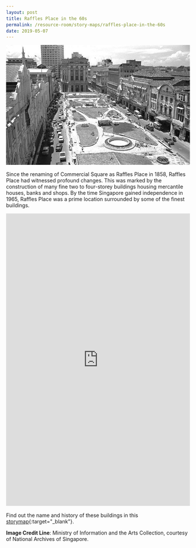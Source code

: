 ```yaml
---
layout: post
title: Raffles Place in the 60s
permalink: /resource-room/story-maps/raffles-place-in-the-60s
date: 2019-05-07
---
```


![Banner for Raffles Place in the 60s Story Map](/images/banner-raffles-place-in-the-60s.jpg)

Since the renaming of Commercial Square as Raffles Place in 1858, Raffles Place had witnessed profound changes. This was marked by the construction of many fine two to four-storey buildings housing mercantile houses, banks and shops. By the time Singapore gained independence in 1965, Raffles Place was a prime location surrounded by some of the finest buildings.

<iframe src="https://uploads.knightlab.com/storymapjs/04f5c05311b7e48aadefd0cdd269c308/mapbox/index.html" frameborder="0" width="100%" height="800"></iframe>

Find out the name and history of these buildings in this [storymap](https://uploads.knightlab.com/storymapjs/be07f88bbb474da1dff518b7264b010c/raffles-place-1966/index.html){:target="_blank"}.

**Image Credit Line**: Ministry of Information and the Arts Collection, courtesy of National Archives of Singapore.